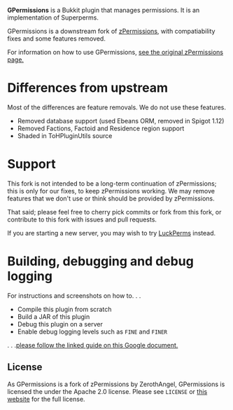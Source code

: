 **GPermissions** is a Bukkit plugin that manages permissions. It is an implementation of Superperms.

GPermissions is a downstream fork of [zPermissions][ZPERMS], with compatiability fixes and some
features removed.

For information on how to use GPermissions, [see the original zPermissions page.][WIKI]

# Differences from upstream

Most of the differences are feature removals. We do not use these features.

* Removed database support (used Ebeans ORM, removed in Spigot 1.12)
* Removed Factions, Factoid and Residence region support
* Shaded in ToHPluginUtils source

# Support

This fork is not intended to be a long-term continuation of zPermissions; this is only for our
fixes, to keep zPermissions working. We may remove features that we don't use or think should be 
provided by zPermissions.

That said; please feel free to cherry pick commits or fork from this fork, or contribute to this
fork with issues and pull requests.

If you are starting a new server, you may wish to try [LuckPerms][LUCK] instead.

# Building, debugging and debug logging

For instructions and screenshots on how to. . .

* Compile this plugin from scratch
* Build a JAR of this plugin
* Debug this plugin on a server
* Enable debug logging levels such as `FINE` and `FINER`

. . .[please follow the linked guide on this Google document.][BUILD]

## License

As GPermissions is a fork of zPermissions by ZerothAngel, GPermissions is licensed the under the
Apache 2.0 license. Please see `LICENSE` or [this website][LICENSE] for the full license.

[ZPERMS]: https://github.com/CoolV1994/zPermissions/
[WIKI]: https://www.spigotmc.org/resources/zpermissions.11736/
[BUILD]: https://docs.google.com/document/d/1TTDXG7IZ9M0D2-rzbILAWg1CKjynHK8fNGxbf3W4wBk/view
[LICENSE]: https://www.apache.org/licenses/LICENSE-2.0
[LUCK]: https://github.com/lucko/LuckPerms